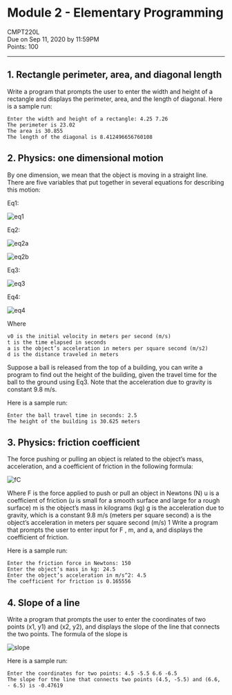 # Module 2 - Elementary Programming

CMPT220L  
Due on Sep 11, 2020 by 11:59PM\
Points: 100

---

## 1. Rectangle perimeter, area, and diagonal length

Write a program that prompts the user to enter the
width and height of a rectangle and displays the perimeter, area, and the length of diagonal. Here is
a sample run:

```
Enter the width and height of a rectangle: 4.25 7.26
The perimeter is 23.02
The area is 30.855
The length of the diagonal is 8.412496656760108
```

## 2. Physics: one dimensional motion

By one dimension, we mean that the object is moving in a straight
line. There are five variables that put together in several equations for describing this motion:

Eq1:

![eq1](https://latex.codecogs.com/svg.latex?\Large&space;v1=&space;v0&space;+&space;a&space;*t)

Eq2:

![eq2a](https://latex.codecogs.com/svg.latex?\Large&space;d=&space;avgSpeed&space;*&space;t)

![eq2b](<https://latex.codecogs.com/svg.latex?\Large&space;avgSpeed=&space;\frac{(v0&space;+&space;v1)}{2}>)

Eq3:

![eq3](https://latex.codecogs.com/svg.latex?\Large&space;d=&space;v0&space;*&space;t&space;+&space;a&space;*\frac{t^{2}}{2})

Eq4:

![eq4](https://latex.codecogs.com/svg.latex?\Large&space;v\frac{2}{1}&space;=&space;v\frac{2}{0}&space;+&space;2&space;*&space;a&space;*&space;d&space;)

Where

```v1 is the final velocity in meters per second (m/s)
v0 is the initial velocity in meters per second (m/s)
t is the time elapsed in seconds
a is the object’s acceleration in meters per square second (m/s2)
d is the distance traveled in meters
```

Suppose a ball is released from the top of a building, you can write a program to find out the height
of the building, given the travel time for the ball to the ground using Eq3. Note that the acceleration
due to gravity is constant 9.8 m/s.

Here is a sample run:

```
Enter the ball travel time in seconds: 2.5
The height of the building is 30.625 meters
```

## 3. Physics: friction coefficient

The force pushing or pulling an object is related to the object’s mass,
acceleration, and a coefficient of friction in the following formula:

![fC](<https://latex.codecogs.com/svg.image?\Large&space;F&space;=&space;u&space;*&space;m&space;*&space;g&space;+&space;(m&space;*&space;a)>)

Where
F is the force applied to push or pull an object in Newtons (N)
u is a coefficient of friction (u is small for a smooth surface and large for a rough surface)
m is the object’s mass in kilograms (kg)
g is the acceleration due to gravity, which is a constant 9.8 m/s (meters per square second)
a is the object’s acceleration in meters per square second (m/s) 1
Write a program that prompts the user to enter input for F , m, and a, and displays the coefficient of friction.

Here is a sample run:

```
Enter the friction force in Newtons: 150
Enter the object’s mass in kg: 24.5
Enter the object’s acceleration in m/s^2: 4.5
The coefficient for friction is 0.165556
```

## 4. Slope of a line

Write a program that prompts the user to enter the coordinates of two points (x1,
y1) and (x2, y2), and displays the slope of the line that connects the two points. The formula of the
slope is

![slope](<https://latex.codecogs.com/svg.latex?\Large&space;slope=\frac{(y2&space;-&space;y1)}{(x2&space;-&space;x1)}>)

Here is a sample run:

```
Enter the coordinates for two points: 4.5 -5.5 6.6 -6.5
The slope for the line that connects two points (4.5, -5.5) and (6.6, - 6.5) is -0.47619
```
